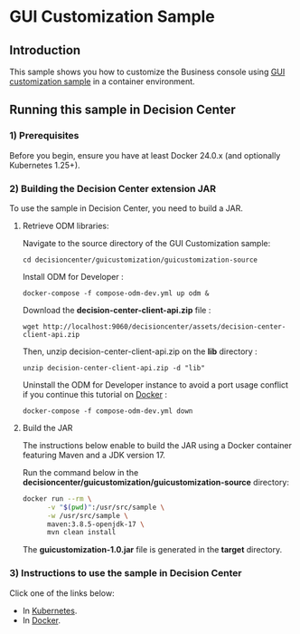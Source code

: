 # GUI Customization Sample

## Introduction

This sample shows you how to customize the Business console using [GUI customization sample](https://www.ibm.com/docs/en/odm/9.0.0?topic=center-gui-customization) in a container environment.

## Running this sample in Decision Center

### 1) Prerequisites

Before you begin, ensure you have at least Docker 24.0.x (and optionally Kubernetes 1.25+). 

### 2) Building the Decision Center extension JAR

To use the sample in Decision Center, you need to build a JAR. 

   1. Retrieve ODM libraries:

      Navigate to the source directory of the GUI Customization sample:
      ```
      cd decisioncenter/guicustomization/guicustomization-source
      ```
      
      Install ODM for Developer :
      ```
      docker-compose -f compose-odm-dev.yml up odm &
      ```

      Download the **decision-center-client-api.zip** file :
      ```
      wget http://localhost:9060/decisioncenter/assets/decision-center-client-api.zip
      ```

      Then, unzip decision-center-client-api.zip on the **lib** directory :
      ```
      unzip decision-center-client-api.zip -d "lib"
      ```
      
      Uninstall the ODM for Developer instance to avoid a port usage conflict if you continue this tutorial on [Docker](README-DOCKER.md) :
      ```
      docker-compose -f compose-odm-dev.yml down
      ```

   2. Build the JAR

      The instructions below enable to build the JAR using a Docker container featuring Maven and a JDK version 17.
      
      Run the command below in the **decisioncenter/guicustomization/guicustomization-source** directory:

         ```bash
         docker run --rm \
               -v "$(pwd)":/usr/src/sample \
               -w /usr/src/sample \
               maven:3.8.5-openjdk-17 \
               mvn clean install
         ```

      The **guicustomization-1.0.jar** file is generated in the **target** directory.

### 3) Instructions to use the sample in Decision Center

Click one of the links below:
   * In [Kubernetes](README-KUBERNETES.md).
   * In [Docker](README-DOCKER.md). 
